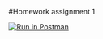#Homework assignment 1


[![Run in Postman](https://run.pstmn.io/button.svg)](https://app.getpostman.com/run-collection/f5957b1a38b8f626e773#?env%5BHwk1%5D=W3sia2V5IjoiZWNob19ib2R5IiwidmFsdWUiOiJObyBjb3B5IiwiZW5hYmxlZCI6dHJ1ZX1d)
